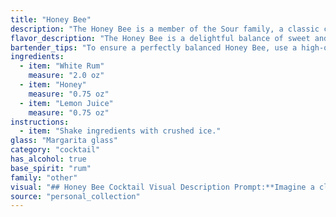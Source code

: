```yaml
---
title: "Honey Bee"
description: "The Honey Bee is a member of the Sour family, a classic cocktail style featuring a base spirit, citrus juice, and a sweetener. Its origins are likely rooted in the Caribbean, where rum, honey, and citrus fruits are readily available.  "
flavor_description: "The Honey Bee is a delightful balance of sweet and tart. The white rum provides a clean, crisp base, while the honey adds a touch of floral sweetness. Lemon juice brightens the palate with its tangy acidity, creating a refreshing and invigorating experience. The cocktail has a light, smooth texture and finishes with a lingering honey-lemon zest. "
bartender_tips: "To ensure a perfectly balanced Honey Bee, use a high-quality white rum for a clean, crisp base.  When mixing, start with a small amount of honey and adjust to your sweetness preference.  Shake vigorously with ice to chill thoroughly and dilute the honey.  A touch of lemon zest as garnish adds a lovely aroma and visual appeal. "
ingredients:
  - item: "White Rum"
    measure: "2.0 oz"
  - item: "Honey"
    measure: "0.75 oz"
  - item: "Lemon Juice"
    measure: "0.75 oz"
instructions:
  - item: "Shake ingredients with crushed ice."
glass: "Margarita glass"
category: "cocktail"
has_alcohol: true
base_spirit: "rum"
family: "other"
visual: "## Honey Bee Cocktail Visual Description Prompt:**Imagine a classic cocktail glass filled with a golden elixir, radiating a warm, inviting glow. The Honey Bee, a concoction of white rum, honey, and lemon juice, presents itself as a harmonious blend of colors and textures.****Describe the following:*** **Color:** Is it a deep amber, a lighter straw hue, or something in between? How does the light play off the liquid?* **Clarity:** Is the cocktail crystal clear, or does it have a slight haze or cloudiness? * **Texture:** Is it smooth and silky, or does it have a bit of a viscous, syrupy texture?  * **Garnish:** What might enhance the visual appeal of this cocktail?  Think of classic garnishes like lemon twists, mint sprigs, or perhaps something more unique and unexpected.* **Overall Impression:** Does the Honey Bee exude elegance and sophistication, or is it a vibrant, playful drink? **Remember to use descriptive language that evokes the senses and captures the essence of the Honey Bee's unique visual identity.** "
source: "personal_collection"
---
```


